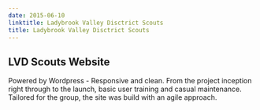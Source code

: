```yaml
---
date: 2015-06-10
linktitle: Ladybrook Valley Disctrict Scouts
title: Ladybrook Valley Disctrict Scouts
---
```


## LVD Scouts Website

Powered by Wordpress - Responsive and clean. From the project inception right through to the launch, basic user training and casual maintenance. Tailored for the group, the site was build with an agile approach.